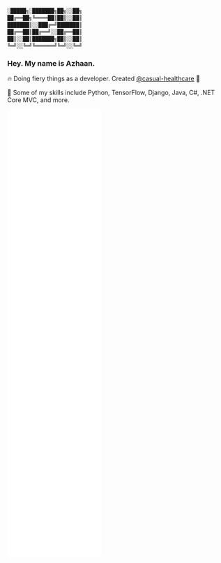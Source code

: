 ```shell

░█████╗░███████╗██╗░░██╗
██╔══██╗╚════██║██║░░██║
███████║░░███╔═╝███████║
██╔══██║██╔══╝░░██╔══██║
██║░░██║███████╗██║░░██║
╚═╝░░╚═╝╚══════╝╚═╝░░╚═╝
```

### Hey. My name is Azhaan.

🔥 Doing fiery things as a developer. Created [@casual-healthcare](https://github.com/casual-healthcare) 🏥

🔨 Some of my skills include Python, TensorFlow, Django, Java, C#, .NET Core MVC, and more.

![Metrics](/github-metrics.svg)
